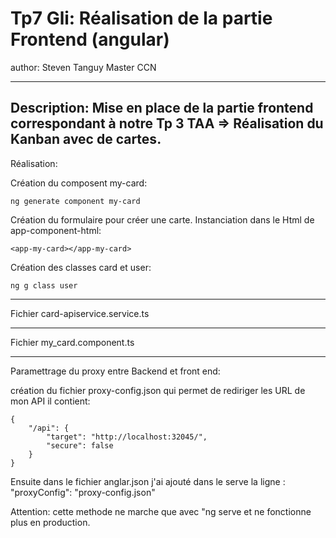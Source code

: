 # Tp7 Gli: Réalisation de la partie Frontend (angular)

author: Steven Tanguy
Master CCN

---

## Description: Mise en place de la partie frontend correspondant à notre Tp 3 TAA => Réalisation du Kanban avec de cartes.

Réalisation:

Création du composent my-card:

```
ng generate component my-card

```

Création du formulaire pour créer une carte.
Instanciation dans le Html de app-component-html:

```
<app-my-card></app-my-card>

```

Création des classes card et user:

```
ng g class user

```

---

Fichier card-apiservice.service.ts

---

Fichier my_card.component.ts

---

Paramettrage du proxy entre Backend et front end:

création du fichier proxy-config.json qui permet de rediriger les URL de mon API il contient:

```
{
    "/api": {
        "target": "http://localhost:32045/",
        "secure": false
    }
}
```

Ensuite dans le fichier anglar.json j'ai ajouté dans le serve la ligne : "proxyConfig": "proxy-config.json"

Attention: cette methode ne marche que avec "ng serve et ne fonctionne plus en production.
